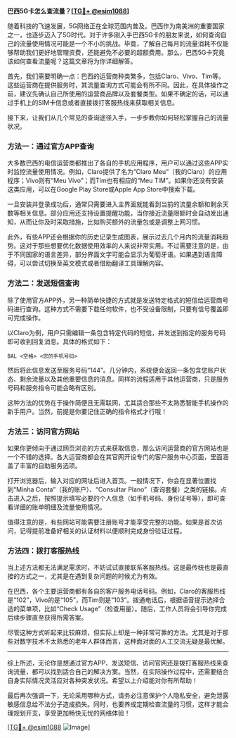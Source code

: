 **巴西5G卡怎么查流量？[[TG💪+ @esim1088](https://t.me/s/esim1088)]**

随着科技的飞速发展，5G网络正在全球范围内普及。巴西作为南美洲的重要国家之一，也逐步迈入了5G时代。对于许多刚入手巴西5G卡的朋友来说，如何查询自己的流量使用情况可能是一个不小的挑战。毕竟，了解自己每月的流量消耗不仅能够帮助我们更好地管理资费，还能避免不必要的超额费用。那么，巴西5G卡究竟该如何查看流量呢？这篇文章将为你详细解答。

首先，我们需要明确一点：巴西的运营商种类繁多，包括Claro、Vivo、Tim等。这些运营商在提供服务时，其流量查询方式可能会有所不同。因此，在具体操作之前，建议先确认自己所使用的运营商品牌以及套餐类型。如果不确定的话，可以通过手机上的SIM卡信息或者直接拨打客服热线来获取相关信息。

接下来，让我们从几个常见的查询途径入手，一步步教你如何轻松掌握自己的流量状况。

### 方法一：通过官方APP查询

大多数巴西的电信运营商都推出了各自的手机应用程序，用户可以通过这些APP实时监控流量使用情况。例如，Claro提供了名为“Claro Meu”（我的Claro）的应用程序；Vivo则有“Meu Vivo”；而Tim也有相应的“Meu TIM”。如果你还没有安装这类应用，可以在Google Play Store或Apple App Store中搜索下载。

一旦安装并登录成功后，通常只需要进入主界面就能看到当前的流量余额和剩余天数等相关信息。部分应用还支持设置提醒功能，当你接近流量限额时会自动发出通知，从而让你及时采取措施，比如购买额外的流量包或是调整上网习惯。

此外，有些APP还会根据你的历史记录生成图表，展示过去几个月内的流量消耗趋势。这对于那些想要优化数据使用效率的人来说非常实用。不过需要注意的是，由于不同国家的语言差异，部分界面文字可能会显示为葡萄牙语。如果遇到语言障碍，可以尝试切换至英文模式或者借助翻译工具理解内容。

### 方法二：发送短信查询

除了使用官方APP外，另一种简单快捷的方式就是发送特定格式的短信给运营商号码进行查询。这种方式不需要下载任何软件，也不受设备限制，只要有信号覆盖即可完成操作。

以Claro为例，用户只需编辑一条包含特定代码的短信，并发送到指定的服务号码即可收到回复消息。具体的格式如下：
```
BAL <空格> <您的手机号码>
```
然后将此信息发送至服务号码“144”。几分钟内，系统便会返回一条包含您账户状态、剩余流量以及其他重要信息的消息。同样的流程适用于其他运营商，只是服务号码和服务指令可能会略有区别。

这种方法的优势在于操作简便且无需联网，尤其适合那些不太熟悉智能手机操作的新手用户。当然，前提是你要记住正确的指令格式才行哦！

### 方法三：访问官方网站

如果你更倾向于通过网页浏览的方式来获取信息，那么访问运营商的官方网站也是一个不错的选择。各大运营商都会在其官网开设专门的客户服务中心页面，里面涵盖了丰富的自助服务选项。

打开浏览器后，输入对应的网址后进入首页。一般情况下，你会在显著位置找到“Minha Conta”（我的账户）、“Consultar Plano”（查询套餐）之类的链接。点击进入之后，按照提示填写必要的个人信息（如手机号码、身份证号等），即可查看详细的账单明细及流量使用情况。

值得注意的是，有些网站可能需要注册账号才能享受完整的功能。如果是首次访问，记得提前准备好相关的认证材料以便顺利完成身份验证过程。

### 方法四：拨打客服热线

当上述方法都无法满足需求时，不妨试试直接联系客服热线。这是最传统也是最直接的方式之一，尤其是在遇到复杂问题的时候尤为有效。

在巴西，各个主要运营商都有各自的客户服务电话号码。例如，Claro的客服热线是“102”，Vivo的是“105”，而Tim则是“103”。拨通电话后，根据语音提示选择合适的菜单项，比如“Check Usage”（检查用量）。随后，工作人员将会引导你完成后续步骤直至获得所需答案。

尽管这种方式听起来比较麻烦，但实际上却是一种非常可靠的方法。尤其是对于那些对数字技术不太熟悉的老年人群体而言，这种面对面的人工交流无疑是最优解。

---

综上所述，无论你是想通过官方APP、发送短信、访问官网还是拨打客服热线来查询流量，都可以找到适合自己的解决方案。当然，在实际操作过程中，还需要结合自身实际情况灵活应对各种突发状况。希望以上介绍能对你有所帮助！

最后再次强调一下，无论采用哪种方式，请务必注意保护个人隐私安全，避免泄露敏感信息给不法分子造成损失。同时，也要养成定期检查流量的习惯，这样才能合理规划开支，享受更加畅快无忧的网络体验！

[[TG💪+ @esim1088](https://t.me/s/esim1088) ![Image](https://i.postimg.cc/4NQfJmqS/Snipaste-2025-05-13-00-14-12.png)]